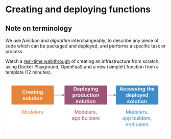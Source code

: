 # Creating and deploying functions

## Note on terminology

We use _function_ and _algorithm_ interchangeably, to describe any piece of code which can be packaged and deployed, and performs a specific task or process.

Watch a [real-time walkthrough](https://youtu.be/67HUwyt3PoA) of creating an infrastructure from scratch, using Docker Playground, OpenFaaS and a new \(simple!\) function from a template \(12 minutes\).

![](../../.gitbook/assets/screenshot-2020-05-12-at-14.58.43.png)

